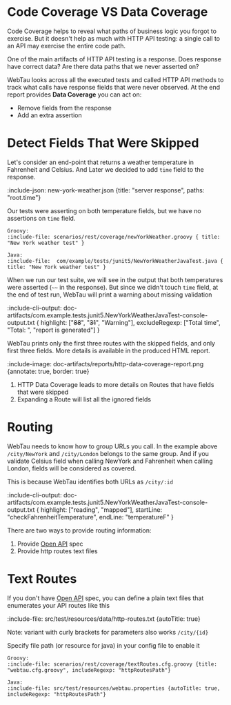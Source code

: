 # Code Coverage VS Data Coverage

Code Coverage helps to reveal what paths of business logic you forgot to exercise.
But it doesn't help as much with HTTP API testing: a single call to an API may exercise the entire code path.

One of the main artifacts of HTTP API testing is a response. Does response have correct data? Are there data paths that we never asserted on?

WebTau looks across all the executed tests and called HTTP API methods to track what calls have response fields that were never observed. 
At the end report provides **Data Coverage** you can act on: 
* Remove fields from the response
* Add an extra assertion

# Detect Fields That Were Skipped

Let's consider an end-point that returns a weather temperature in Fahrenheit and Celsius. And Later we decided to add `time` field to the response.

:include-json: new-york-weather.json {title: "server response", paths: "root.time"}

Our tests were asserting on both temperature fields, but we have no assertions on `time` field.

```tabs
Groovy:
:include-file: scenarios/rest/coverage/newYorkWeather.groovy { title: "New York weather test" }

Java:
:include-file:  com/example/tests/junit5/NewYorkWeatherJavaTest.java { title: "New York weather test" } 
```
    
When we run our test suite, we will see in the output that both temperatures were asserted (`~~` in the response). 
But since we didn't touch `time` field, at the end of test run, WebTau will print a warning about missing validation

:include-cli-output: doc-artifacts/com.example.tests.junit5.NewYorkWeatherJavaTest-console-output.txt {
  highlight: ["~~88~~", "~~31~~", "Warning"],
  excludeRegexp: ["Total time", "Total: ", "report is generated"]
}

WebTau prints only the first three routes with the skipped fields, and only first three fields.
More details is available in the produced HTML report.

:include-image: doc-artifacts/reports/http-data-coverage-report.png {annotate: true, border: true}

1. HTTP Data Coverage leads to more details on Routes that have fields that were skipped
2. Expanding a Route will list all the ignored fields

# Routing

WebTau needs to know how to group URLs you call. In the example above `/city/NewYork` and `/city/London` belongs to the same group.
And if you validate Celsius field when calling NewYork and Fahrenheit when calling London, fields will be considered as covered.

This is because WebTau identifies both URLs as `/city/:id`

:include-cli-output: doc-artifacts/com.example.tests.junit5.NewYorkWeatherJavaTest-console-output.txt { 
  highlight: ["reading", "mapped"],
  startLine: "checkFahrenheitTemperature",
  endLine: "temperatureF"
}
 
There are two ways to provide routing information:
1. Provide [Open API](HTTP/openAPI-spec) spec
2. Provide http routes text files

# Text Routes

If you don't have [Open API](HTTP/openAPI-spec) spec, you can define a plain text files that enumerates your API routes like this

:include-file: src/test/resources/data/http-routes.txt {autoTitle: true}

Note: variant with curly brackets for parameters also works `/city/{id}`

Specify file path (or resource for java) in your config file to enable it

```tabs
Groovy:  
:include-file: scenarios/rest/coverage/textRoutes.cfg.groovy {title: "webtau.cfg.groovy", includeRegexp: "httpRoutesPath"}

Java:
:include-file: src/test/resources/webtau.properties {autoTitle: true, includeRegexp: "httpRoutesPath"}
```
